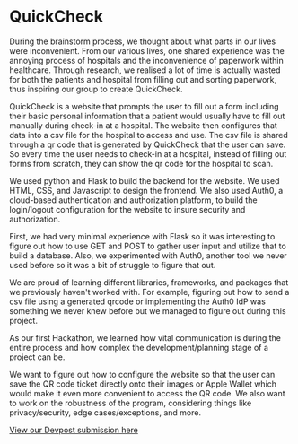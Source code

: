 # QuickCheck

During the brainstorm process, we thought about what parts in our lives were inconvenient. From our various lives, one shared experience was the annoying process of hospitals and the inconvenience of paperwork within healthcare. Through research, we realised a lot of time is actually wasted for both the patients and hospital from filling out and sorting paperwork, thus inspiring our group to create QuickCheck.

QuickCheck is a website that prompts the user to fill out a form including their basic personal information that a patient would usually have to fill out manually during check-in at a hospital. The website then configures that data into a csv file for the hospital to access and use. The csv file is shared through a qr code that is generated by QuickCheck that the user can save. So every time the user needs to check-in at a hospital, instead of filling out forms from scratch, they can show the qr code for the hospital to scan.

We used python and Flask to build the backend for the website. We used HTML, CSS, and Javascript to design the frontend. We also used Auth0, a cloud-based authentication and authorization platform, to build the login/logout configuration for the website to insure security and authorization.

First, we had very minimal experience with Flask so it was interesting to figure out how to use GET and POST to gather user input and utilize that to build a database. Also, we experimented with Auth0, another tool we never used before so it was a bit of struggle to figure that out.

We are proud of learning different libraries, frameworks, and packages that we previously haven't worked with. For example, figuring out how to send a csv file using a generated qrcode or implementing the Auth0 IdP was something we never knew before but we managed to figure out during this project.

As our first Hackathon, we learned how vital communication is during the entire process and how complex the development/planning stage of a project can be.

We want to figure out how to configure the website so that the user can save the QR code ticket directly onto their images or Apple Wallet which would make it even more convenient to access the QR code. We also want to work on the robustness of the program, considering things like privacy/security, edge cases/exceptions, and more.

[View our Devpost submission here](https://devpost.com/software/quickcheck-yirwvl)
